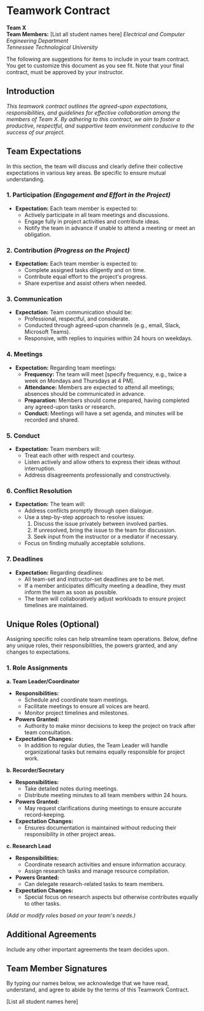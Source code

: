 # **Teamwork Contract**

**Team X**  
**Team Members:** [List all student names here] 
*Electrical and Computer Engineering Department*  
*Tennessee Technological University*

The following are suggestions for items to include in your team contract. You get to customize this document as you see fit. Note that your final contract, must be approved by your instructor.

## **Introduction**

*This teamwork contract outlines the agreed-upon expectations, responsibilities, and guidelines for effective collaboration among the members of Team X. By adhering to this contract, we aim to foster a productive, respectful, and supportive team environment conducive to the success of our project.*


## **Team Expectations**

In this section, the team will discuss and clearly define their collective expectations in various key areas. Be specific to ensure mutual understanding.

### **1. Participation** *(Engagement and Effort in the Project)*

- **Expectation:** Each team member is expected to:
  - Actively participate in all team meetings and discussions.
  - Engage fully in project activities and contribute ideas.
  - Notify the team in advance if unable to attend a meeting or meet an obligation.

### **2. Contribution** *(Progress on the Project)*

- **Expectation:** Each team member is expected to:
  - Complete assigned tasks diligently and on time.
  - Contribute equal effort to the project's progress.
  - Share expertise and assist others when needed.

### **3. Communication**

- **Expectation:** Team communication should be:
  - Professional, respectful, and considerate.
  - Conducted through agreed-upon channels (e.g., email, Slack, Microsoft Teams).
  - Responsive, with replies to inquiries within 24 hours on weekdays.

### **4. Meetings**

- **Expectation:** Regarding team meetings:
  - **Frequency:** The team will meet [specify frequency, e.g., twice a week on Mondays and Thursdays at 4 PM].
  - **Attendance:** Members are expected to attend all meetings; absences should be communicated in advance.
  - **Preparation:** Members should come prepared, having completed any agreed-upon tasks or research.
  - **Conduct:** Meetings will have a set agenda, and minutes will be recorded and shared.

### **5. Conduct**

- **Expectation:** Team members will:
  - Treat each other with respect and courtesy.
  - Listen actively and allow others to express their ideas without interruption.
  - Address disagreements professionally and constructively.

### **6. Conflict Resolution**

- **Expectation:** The team will:
  - Address conflicts promptly through open dialogue.
  - Use a step-by-step approach to resolve issues:
    1. Discuss the issue privately between involved parties.
    2. If unresolved, bring the issue to the team for discussion.
    3. Seek input from the instructor or a mediator if necessary.
  - Focus on finding mutually acceptable solutions.

### **7. Deadlines**

- **Expectation:** Regarding deadlines:
  - All team-set and instructor-set deadlines are to be met.
  - If a member anticipates difficulty meeting a deadline, they must inform the team as soon as possible.
  - The team will collaboratively adjust workloads to ensure project timelines are maintained.


## **Unique Roles (Optional)**

Assigning specific roles can help streamline team operations. Below, define any unique roles, their responsibilities, the powers granted, and any changes to expectations.

### **1. Role Assignments**

**a. Team Leader/Coordinator**

- **Responsibilities:**
  - Schedule and coordinate team meetings.
  - Facilitate meetings to ensure all voices are heard.
  - Monitor project timelines and milestones.
- **Powers Granted:**
  - Authority to make minor decisions to keep the project on track after team consultation.
- **Expectation Changes:**
  - In addition to regular duties, the Team Leader will handle organizational tasks but remains equally responsible for project work.

**b. Recorder/Secretary**

- **Responsibilities:**
  - Take detailed notes during meetings.
  - Distribute meeting minutes to all team members within 24 hours.
- **Powers Granted:**
  - May request clarifications during meetings to ensure accurate record-keeping.
- **Expectation Changes:**
  - Ensures documentation is maintained without reducing their responsibility in other project areas.

**c. Research Lead**

- **Responsibilities:**
  - Coordinate research activities and ensure information accuracy.
  - Assign research tasks and manage resource compilation.
- **Powers Granted:**
  - Can delegate research-related tasks to team members.
- **Expectation Changes:**
  - Special focus on research aspects but otherwise contributes equally to other tasks.

*(Add or modify roles based on your team's needs.)*


## **Additional Agreements**

Include any other important agreements the team decides upon.


## **Team Member Signatures**

By typing our names below, we acknowledge that we have read, understand, and agree to abide by the terms of this Teamwork Contract.

[List all student names here]

